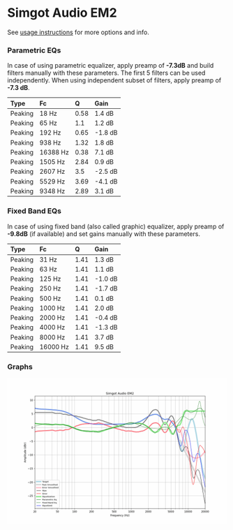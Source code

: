 # Simgot Audio EM2
See [usage instructions](https://github.com/jaakkopasanen/AutoEq#usage) for more options and info.

### Parametric EQs
In case of using parametric equalizer, apply preamp of **-7.3dB** and build filters manually
with these parameters. The first 5 filters can be used independently.
When using independent subset of filters, apply preamp of **-7.3 dB**.

| Type    | Fc       |    Q | Gain    |
|:--------|:---------|:-----|:--------|
| Peaking | 18 Hz    | 0.58 | 1.4 dB  |
| Peaking | 65 Hz    | 1.1  | 1.2 dB  |
| Peaking | 192 Hz   | 0.65 | -1.8 dB |
| Peaking | 938 Hz   | 1.32 | 1.8 dB  |
| Peaking | 16388 Hz | 0.38 | 7.1 dB  |
| Peaking | 1505 Hz  | 2.84 | 0.9 dB  |
| Peaking | 2607 Hz  | 3.5  | -2.5 dB |
| Peaking | 5529 Hz  | 3.69 | -4.1 dB |
| Peaking | 9348 Hz  | 2.89 | 3.1 dB  |

### Fixed Band EQs
In case of using fixed band (also called graphic) equalizer, apply preamp of **-9.8dB**
(if available) and set gains manually with these parameters.

| Type    | Fc       |    Q | Gain    |
|:--------|:---------|:-----|:--------|
| Peaking | 31 Hz    | 1.41 | 1.3 dB  |
| Peaking | 63 Hz    | 1.41 | 1.1 dB  |
| Peaking | 125 Hz   | 1.41 | -1.0 dB |
| Peaking | 250 Hz   | 1.41 | -1.7 dB |
| Peaking | 500 Hz   | 1.41 | 0.1 dB  |
| Peaking | 1000 Hz  | 1.41 | 2.0 dB  |
| Peaking | 2000 Hz  | 1.41 | -0.4 dB |
| Peaking | 4000 Hz  | 1.41 | -1.3 dB |
| Peaking | 8000 Hz  | 1.41 | 3.7 dB  |
| Peaking | 16000 Hz | 1.41 | 9.5 dB  |

### Graphs
![](./Simgot%20Audio%20EM2.png)